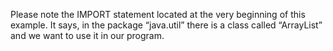 Please note the IMPORT statement located at the very beginning of this example. It says, in the package “java.util” there is a class called “ArrayList” and we want to use it in our program.

